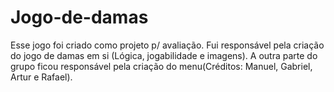 # Jogo-de-damas
Esse jogo foi criado como projeto p/ avaliação. Fui responsável pela criação do jogo de damas em si (Lógica, jogabilidade e imagens). A outra parte do grupo ficou responsável pela criação do menu(Créditos: Manuel, Gabriel, Artur e Rafael).
